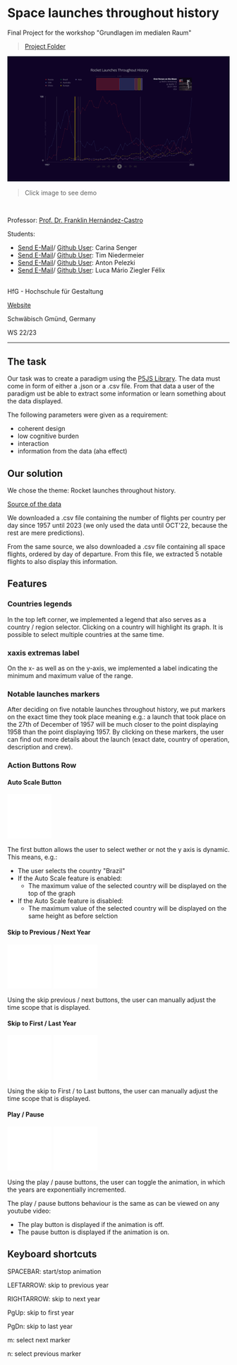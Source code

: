 # Space launches throughout history

Final Project for the workshop "Grundlagen im medialen Raum"

> [Project Folder](project/)

<a href="https://youtu.be/P6CcmtxyJKw">
  <img src="project/images/project_screenshot.png">
</a>

> Click image to see demo

<br/>

Professor: [Prof. Dr. Franklin Hernández-Castro](mailto:franklin.castro@hfg.design?subject=[GitHub]%20Project%20HfG%20Rocket%20launches%20throughout%20history)

Students:

- [Send E-Mail](mailto:carina.senger@hfg.design?subject=[GitHub]%20Project%20HfG%20Rocket%20launches%20throughout%20history)/ [Github User](https://github.com/Zajka420): Carina Senger 
- [Send E-Mail](mailto:tim.niedermeier@hfg.design?subject=[GitHub]%20Project%20HfG%20Rocket%20launches%20throughout%20history)/ [Github User](https://github.com/timvonasen): Tim Niedermeier
- [Send E-Mail](mailto:anton.pelezki@hfg.design?subject=[GitHub]%20Project%20HfG%20Rocket%20launches%20throughout%20history)/ [Github User](https://github.com/Bikochii): Anton Pelezki
- [Send E-Mail](mailto:luca.ziegler@hfg.design?subject=[GitHub]%20Project%20HfG%20Rocket%20launches%20throughout%20history)/ [Github User](https://github.com/flixlix): Luca Mário Ziegler Félix

<br/>
HfG - Hochschule für Gestaltung

[Website](https://www.hfg-gmuend.de/en/)

Schwäbisch Gmünd, Germany

WS 22/23

<hr/>

## The task

Our task was to create a paradigm using the [P5JS Library](https://p5js.org/).
The data must come in form of either a .json or a .csv file.
From that data a user of the paradigm ust be able to extract some information or learn something about the data displayed.

The following parameters were given as a requirement:

- coherent design
- low cognitive burden
- interaction
- information from the data (aha effect)

## Our solution

We chose the theme: Rocket launches throughout history.

[Source of the data](https://thespacedevs.com/llapi)

We downloaded a .csv file containing the number of flights per country per day since 1957 until 2023 (we only used the data until OCT'22, because the rest are mere predictions).

From the same source, we also downloaded a .csv file containing all space flights, ordered by day of departure. From this file, we extracted 5 notable flights to also display this information.

## Features

### Countries legends

In the top left corner, we implemented a legend that also serves as a country / region selector. Clicking on a country will highlight its graph. It is possible to select multiple countries at the same time.

### xaxis extremas label

On the x- as well as on the y-axis, we implemented a label indicating the minimum and maximum value of the range.

### Notable launches markers

After deciding on five notable launches throughout history, we put markers on the exact time they took place meaning e.g.: a launch that took place on the 27th of December of 1957 will be much closer to the point displaying 1958 than the point displaying 1957.
By clicking on these markers, the user can find out more details about the launch (exact date, country of operation, description and crew).

### Action Buttons Row

#### Auto Scale Button

<img src="project/images/auto-scale.svg" width= "100px"/>

The first button allows the user to select wether or not the y axis is dynamic.
This means, e.g.:

- The user selects the country "Brazil"
- If the Auto Scale feature is enabled:
  - The maximum value of the selected country will be displayed on the top of the graph
- If the Auto Scale feature is disabled:
  - The maximum value of the selected country will be displayed on the same height as before selction

#### Skip to Previous / Next Year

<img src="project/images/skip-previous.svg" width= "100px"/> <img src="project/images/skip-next.svg" width= "100px"/>

Using the skip previous / next buttons, the user can manually adjust the time scope that is displayed.

#### Skip to First / Last Year

<img src="project/images/skip-backward.svg" width= "100px"/> <img src="project/images/skip-forward.svg" width= "100px"/>

Using the skip to First / to Last buttons, the user can manually adjust the time scope that is displayed.

#### Play / Pause

<img src="project/images/play.svg" width= "100px"/> <img src="project/images/pause.svg" width= "100px"/>

Using the play / pause buttons, the user can toggle the animation, in which the years are exponentially incremented.

The play / pause buttons behaviour is the same as can be viewed on any youtube video:

- The play button is displayed if the animation is off.
- The pause button is displayed if the animation is on.

## Keyboard shortcuts

SPACEBAR: start/stop animation

LEFTARROW: skip to previous year

RIGHTARROW: skip to next year

PgUp: skip to first year

PgDn: skip to last year

m: select next marker

n: select previous marker
